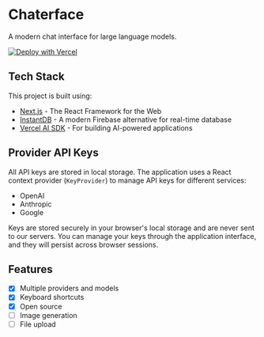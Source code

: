 # Chaterface

A modern chat interface for large language models.

[![Deploy with Vercel](https://vercel.com/button)](https://vercel.com/new/clone?repository-url=https%3A%2F%2Fgithub.com%2Fyourusername%2Fchaterface)

## Tech Stack

This project is built using:

- [Next.js](https://nextjs.org/) - The React Framework for the Web
- [InstantDB](https://www.instantdb.com/) - A modern Firebase alternative for real-time database
- [Vercel AI SDK](https://sdk.vercel.ai/docs/introduction) - For building AI-powered applications

## Provider API Keys
All API keys are stored in local storage. The application uses a React context provider 
(`KeyProvider`) to manage API keys for different services:

- OpenAI
- Anthropic
- Google

Keys are stored securely in your browser's local storage and are never sent to our servers. 
You can manage your keys through the application interface, and they will persist across 
browser sessions.

## Features

- [x] Multiple providers and models
- [x] Keyboard shortcuts
- [x] Open source
- [ ] Image generation
- [ ] File upload